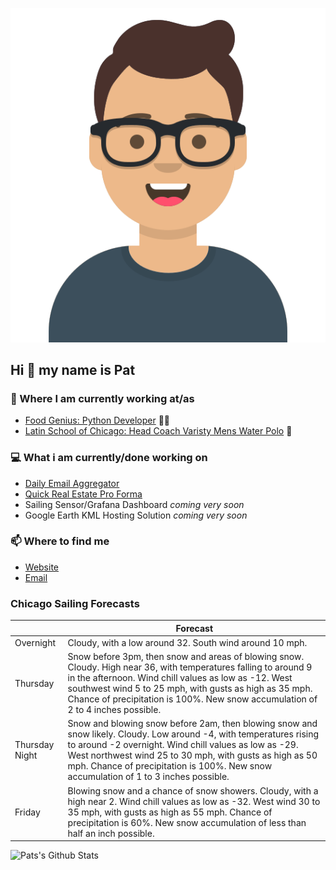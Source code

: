 [![Social banner for p-j-falconer](https://raw.githubusercontent.com/P-J-FALCONER/P-J-FALCONER/master/assets/avataaars.svg)](https://patfalconer.com/)
## Hi :wave: my name is Pat

### 💼 Where I am currently working at/as
- [Food Genius: Python Developer](https://getfoodgenius.com/) 🍔🐍
- [Latin School of Chicago: Head Coach Varisty Mens Water Polo](https://www.latinschool.org/) 🤽


### 💻 What i am currently/done working on
 - [Daily Email Aggregator](https://github.com/P-J-FALCONER/dott_daily_mail)
 - [Quick Real Estate Pro Forma](https://github.com/P-J-FALCONER/henry)
 - Sailing Sensor/Grafana Dashboard *coming very soon*
 - Google Earth KML Hosting Solution *coming very soon*

### 📫 Where to find me
 - [Website](https://patfalconer.com/)
 - [Email](mailto:patrick.j.falconer@gmail.com)


### Chicago Sailing Forecasts
|   | Forecast  |
|---|---|
| Overnight | Cloudy, with a low around 32. South wind around 10 mph. |
| Thursday | Snow before 3pm, then snow and areas of blowing snow. Cloudy. High near 36, with temperatures falling to around 9 in the afternoon. Wind chill values as low as -12. West southwest wind 5 to 25 mph, with gusts as high as 35 mph. Chance of precipitation is 100%. New snow accumulation of 2 to 4 inches possible. |
| Thursday Night | Snow and blowing snow before 2am, then blowing snow and snow likely. Cloudy. Low around -4, with temperatures rising to around -2 overnight. Wind chill values as low as -29. West northwest wind 25 to 30 mph, with gusts as high as 50 mph. Chance of precipitation is 100%. New snow accumulation of 1 to 3 inches possible. |
| Friday | Blowing snow and a chance of snow showers. Cloudy, with a high near 2. Wind chill values as low as -32. West wind 30 to 35 mph, with gusts as high as 55 mph. Chance of precipitation is 60%. New snow accumulation of less than half an inch possible. |

![Pats's Github Stats](https://github-readme-stats.vercel.app/api?username=p-j-falconer&show_icons=true&theme=radical)
